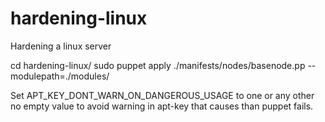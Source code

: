 # hardening-linux
Hardening a linux server

cd hardening-linux/
sudo puppet apply ./manifests/nodes/basenode.pp --modulepath=./modules/

Set APT_KEY_DONT_WARN_ON_DANGEROUS_USAGE to one or any other no empty value to avoid warning in apt-key that causes than puppet fails.